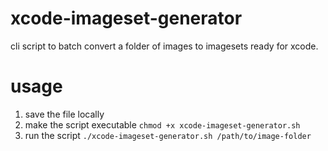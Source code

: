 # xcode-imageset-generator
cli script to batch convert a folder of images to imagesets ready for xcode.

# usage

1. save the file locally
2. make the script executable `chmod +x xcode-imageset-generator.sh`
3. run the script `./xcode-imageset-generator.sh /path/to/image-folder`
